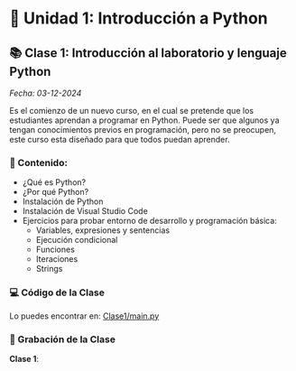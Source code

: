 # 🐍 Unidad 1: Introducción a Python

## 📚 Clase 1: Introducción al laboratorio y lenguaje Python

_Fecha: 03-12-2024_

Es el comienzo de un nuevo curso, en el cual se pretende que los estudiantes aprendan a programar en Python. Puede ser que algunos ya tengan conocimientos previos en programación, pero no se preocupen, este curso esta diseñado para que todos puedan aprender.

### 📖 Contenido:
- ¿Qué es Python?
- ¿Por qué Python?
- Instalación de Python
- Instalación de Visual Studio Code
- Ejercicios para probar entorno de desarrollo y programación básica:
    - Variables, expresiones y sentencias
    - Ejecución condicional
    - Funciones
    - Iteraciones
    - Strings

### 💻 Código de la Clase

Lo puedes encontrar en:  [Clase1/main.py](./Clase1/main.py)

### 🎥 Grabación de la Clase
**Clase 1**: []()
